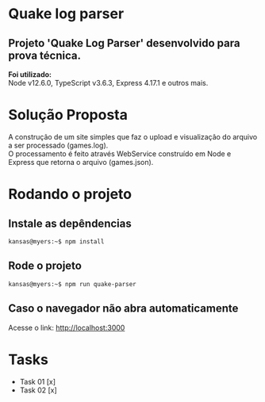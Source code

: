 # Quake log parser

Projeto 'Quake Log Parser' desenvolvido para prova técnica.<br>
---
<b>Foi utilizado:</b><br>
Node v12.6.0, TypeScript v3.6.3, Express 4.17.1 e outros mais.<br>

# Solução Proposta
A construção de um site simples que faz o upload e visualização do arquivo a ser processado (games.log).<br>
O processamento é feito através WebService construído em Node e Express que retorna o arquivo (games.json).<br>

# Rodando o projeto

## Instale as depêndencias
```console
kansas@myers:~$ npm install
```

## Rode o projeto
```console
kansas@myers:~$ npm run quake-parser
```

## Caso o navegador não abra automaticamente
Acesse o link: [http://localhost:3000](http://localhost:3000/)

# Tasks
- Task 01 [x]
- Task 02 [x]